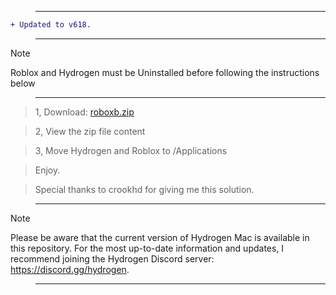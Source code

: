 
> ___


```diff
+ Updated to v618.
```

> ___

> [!Note]
Roblox and Hydrogen must be Uninstalled before following the instructions below

> ___


> 1, Download: [roboxb.zip](https://gofile.io/d/tXlcT6)

> 2, View the zip file content

> 3, Move Hydrogen and Roblox to /Applications

> Enjoy.

> Special thanks to crookhd for giving me this solution.

> ___

> [!Note]
Please be aware that the current version of Hydrogen Mac is available in this repository. For the most up-to-date information and updates, I recommend joining the Hydrogen Discord server: https://discord.gg/hydrogen.

> ___
